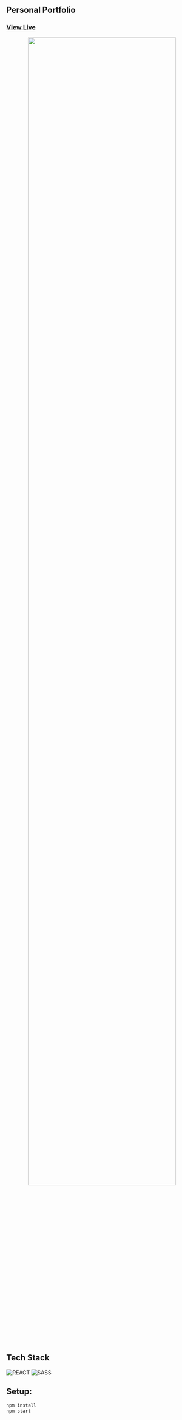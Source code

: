 <h2> Personal Portfolio </h2>

### [View Live]()

<p align="center" width="100%">
    <img width="88%" src="" alter="Landing Page">
</p>

<h2> Tech Stack </h2>

<div align="left">
  
![REACT](https://img.shields.io/badge/React-20232A?style=for-the-badge&logo=react&logoColor=61DAFB)
![SASS](https://img.shields.io/badge/Sass-CC6699?style=for-the-badge&logo=sass&logoColor=white)
  
</div>

<h2>Setup:</h2>

```bash
npm install 
npm start
```
